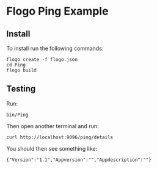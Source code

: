 # Flogo Ping Example

## Install

To install run the following commands:
```
flogo create -f flogo.json
cd Ping
flogo build
```

## Testing

Run:
```
bin/Ping
```

Then open another terminal and run:
```
curl http://localhost:9096/ping/details
```

You should then see something like:
```
{"Version":"1.1","Appversion":"","Appdescription":""}
```
